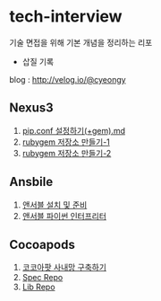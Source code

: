 # tech-interview
기술 면접을 위해 기본 개념을 정리하는 리포
+ 삽질 기록

blog : http://velog.io/@cyeongy


## Nexus3


1. [pip.conf 설정하기(+gem).md](https://github.com/cyeongy/tech-interview/blob/main/nexus3/pip.conf%20%EC%84%A4%EC%A0%95%ED%95%98%EA%B8%B0(%2Bgem).md)
2. [rubygem 저장소 만들기-1](https://github.com/cyeongy/tech-interview/blob/main/nexus3/rubygem%20%EC%A0%80%EC%9E%A5%EC%86%8C%20%EB%A7%8C%EB%93%A4%EA%B8%B0-1.md)
3. [rubygem 저장소 만들기-2](https://github.com/cyeongy/tech-interview/blob/main/nexus3/rubygem%20%EC%A0%80%EC%9E%A5%EC%86%8C%20%EB%A7%8C%EB%93%A4%EA%B8%B0-2.md)

## Ansbile

1. [앤서블 설치 및 준비](./Ansible/앤서블%20설치%20및%20준비.md)
2. [앤서블 파이썬 인터프리터](./Ansible/앤서블%20파이썬%20인터프리터.md)

## Cocoapods

1. [코코아팟 사내망 구축하기](./cocoapods/00.%20cocoapods%20사내망%20구축하기.md)
2. [Spec Repo](./cocoapods/01.%20Spec%20Repo.md)
3. [Lib Repo](./cocoapods/02.%20cocoapods:%20Lib%20Repo.md)
